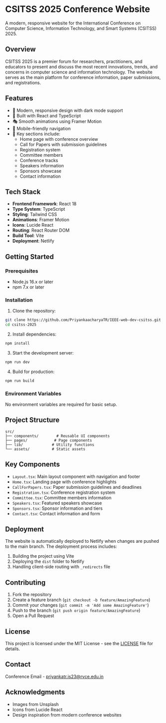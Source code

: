 # CSITSS 2025 Conference Website

A modern, responsive website for the International Conference on Computer Science, Information Technology, and Smart Systems (CSITSS) 2025.

## Overview

CSITSS 2025 is a premier forum for researchers, practitioners, and educators to present and discuss the most recent innovations, trends, and concerns in computer science and information technology. The website serves as the main platform for conference information, paper submissions, and registrations.

## Features

- 🎨 Modern, responsive design with dark mode support
- 🚀 Built with React and TypeScript
- 🎭 Smooth animations using Framer Motion
- 📱 Mobile-friendly navigation
- 🎯 Key sections include:
  - Home page with conference overview
  - Call for Papers with submission guidelines
  - Registration system
  - Committee members
  - Conference tracks
  - Speakers information
  - Sponsors showcase
  - Contact information

## Tech Stack

- **Frontend Framework**: React 18
- **Type System**: TypeScript
- **Styling**: Tailwind CSS
- **Animations**: Framer Motion
- **Icons**: Lucide React
- **Routing**: React Router DOM
- **Build Tool**: Vite
- **Deployment**: Netlify

## Getting Started

### Prerequisites

- Node.js 16.x or later
- npm 7.x or later

### Installation

1. Clone the repository:
```bash
git clone https://github.com/PriyankaacharyaTR/IEEE-web-dev-csitss.git
cd csitss-2025
```

2. Install dependencies:
```bash
npm install
```

3. Start the development server:
```bash
npm run dev
```

4. Build for production:
```bash
npm run build
```

### Environment Variables

No environment variables are required for basic setup.

## Project Structure

```
src/
├── components/        # Reusable UI components
├── pages/            # Page components
├── lib/             # Utility functions
└── assets/          # Static assets

```

## Key Components

- `Layout.tsx`: Main layout component with navigation and footer
- `Home.tsx`: Landing page with conference highlights
- `CallForPapers.tsx`: Paper submission guidelines and deadlines
- `Registration.tsx`: Conference registration system
- `Committee.tsx`: Committee members information
- `Speakers.tsx`: Featured speakers showcase
- `Sponsors.tsx`: Sponsor information and tiers
- `Contact.tsx`: Contact information and form

## Deployment

The website is automatically deployed to Netlify when changes are pushed to the main branch. The deployment process includes:

1. Building the project using Vite
2. Deploying the `dist` folder to Netlify
3. Handling client-side routing with `_redirects` file

## Contributing

1. Fork the repository
2. Create a feature branch (`git checkout -b feature/AmazingFeature`)
3. Commit your changes (`git commit -m 'Add some AmazingFeature'`)
4. Push to the branch (`git push origin feature/AmazingFeature`)
5. Open a Pull Request

## License

This project is licensed under the MIT License - see the [LICENSE](LICENSE) file for details.

## Contact

Conference Email - priyankatr.is23@rvce.edu.in

## Acknowledgments

- Images from Unsplash
- Icons from Lucide React
- Design inspiration from modern conference websites
